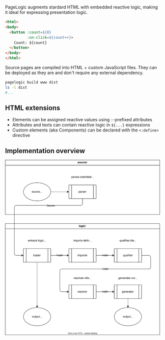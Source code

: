 
PageLogic augments stardard HTML with embedded reactive logic, making it ideal for expressing presentation logic.

```html
<html>
<body>
  <button :count=${0}
          :on-click=${count++}>
    Count: ${count}
  </button>
</body>
</html>
```

Source pages are compiled into HTML + custom JavaScript files. They can be deployed as they are and don't require any external dependency.

```bash
pagelogic build www dist
ls -l dist
#...
```

## HTML extensions

* Elements can be assigned reactive values using `:`-prefixed attributes
* Attributes and texts can contain reactive logic in `${...}` expressions
* Custom elements (aka Components) can be declared with the `<:define>` directive

## Implementation overview

![alt text](diagram.drawio.svg)
